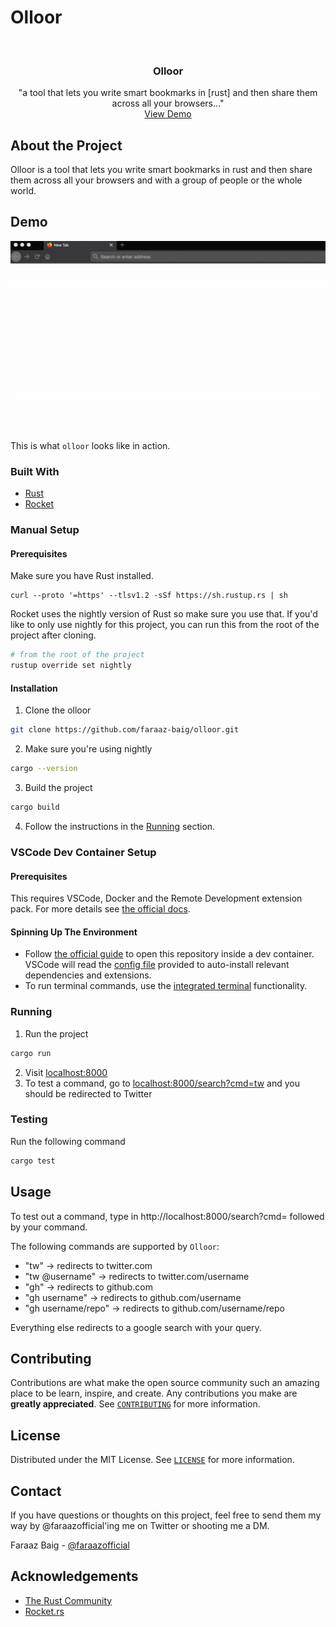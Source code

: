 # Olloor

<br />
<p align="center">
  <h3 align="center">Olloor</h3>

  <p align="center">
    "a tool that lets you write smart bookmarks in [rust] and then share them across all your browsers..."
    <br />
    <a href="https://github.com/faraaz-baig/olloor/blob/main/demo.gif">View Demo</a>
  </p>
</p>

<!-- ABOUT THE PROJECT -->

## About the Project

Olloor is a tool that lets you write smart bookmarks in rust and then share them across all your browsers and with a group of people or the whole world.

## Demo

![Olloor demo][product-screenshot]

This is what `olloor` looks like in action.

### Built With

- [Rust](https://www.rust-lang.org/)
- [Rocket](https://rocket.rs/)

### Manual Setup

#### Prerequisites

Make sure you have Rust installed.

```shell
curl --proto '=https' --tlsv1.2 -sSf https://sh.rustup.rs | sh
```

Rocket uses the nightly version of Rust so make sure you use that. If you'd like to only use nightly for this project, you can run this from the root of the project after cloning.

```sh
# from the root of the project
rustup override set nightly
```

#### Installation

1. Clone the olloor

```sh
git clone https://github.com/faraaz-baig/olloor.git
```

2. Make sure you're using nightly

```sh
cargo --version
```

3. Build the project

```sh
cargo build
```

4. Follow the instructions in the [Running](#running) section.

### VSCode Dev Container Setup

#### Prerequisites

This requires VSCode, Docker and the Remote Development extension pack. For more details see [the official docs](https://code.visualstudio.com/docs/remote/containers#_system-requirements).

#### Spinning Up The Environment

- Follow [the official guide](https://code.visualstudio.com/docs/remote/containers#_quick-start-open-a-git-repository-or-github-pr-in-an-isolated-container-volume) to open this repository inside a dev container. VSCode will read the [config file](.devcontainer/devcontainer.json) provided to auto-install relevant dependencies and extensions.
- To run terminal commands, use the [integrated terminal](https://code.visualstudio.com/docs/editor/integrated-terminal) functionality.

### Running

1. Run the project

```sh
cargo run
```

2. Visit [localhost:8000](http://localhost:8000/)
3. To test a command, go to [localhost:8000/search?cmd=tw](http://localhost:8000/search?cmd=tw) and you should be redirected to Twitter

### Testing

Run the following command

```sh
cargo test
```

<!-- USAGE EXAMPLES -->

## Usage

To test out a command, type in http://localhost:8000/search?cmd= followed by your command.

The following commands are supported by `Olloor`:

- "tw" -> redirects to twitter.com
- "tw @username" -> redirects to twitter.com/username
- "gh" -> redirects to github.com
- "gh username" -> redirects to github.com/username
- "gh username/repo" -> redirects to github.com/username/repo

Everything else redirects to a google search with your query.

<!-- CONTRIBUTING -->

## Contributing

Contributions are what make the open source community such an amazing place to be learn, inspire, and create. Any contributions you make are **greatly appreciated**. See [`CONTRIBUTING`](CONTRIBUTING.md) for more information.

<!-- LICENSE -->

## License

Distributed under the MIT License. See [`LICENSE`](LICENSE) for more information.

<!-- CONTACT -->

## Contact

If you have questions or thoughts on this project, feel free to send them my way by @faraazofficial'ing me on Twitter or shooting me a DM.

Faraaz Baig - [@faraazofficial](https://twitter.com/faraazofficial)

<!-- ACKNOWLEDGEMENTS -->

## Acknowledgements

- [The Rust Community](https://www.rust-lang.org/community)
- [Rocket.rs](https://rocket.rs/)

<!-- MARKDOWN LINKS & IMAGES -->
<!-- https://www.markdownguide.org/basic-syntax/#reference-style-links -->

[product-screenshot]: demo.gif
